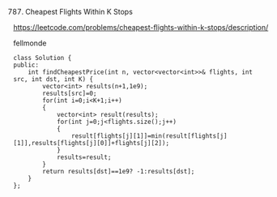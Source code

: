 787. Cheapest Flights Within K Stops

https://leetcode.com/problems/cheapest-flights-within-k-stops/description/

fellmonde



```c+
class Solution {
public:
    int findCheapestPrice(int n, vector<vector<int>>& flights, int src, int dst, int K) {
        vector<int> results(n+1,1e9);
        results[src]=0;
        for(int i=0;i<K+1;i++)
        {
            vector<int> result(results);
            for(int j=0;j<flights.size();j++)
            {
                result[flights[j][1]]=min(result[flights[j][1]],results[flights[j][0]]+flights[j][2]);
            }
            results=result;
        }
        return results[dst]==1e9? -1:results[dst];
    }
};
```

